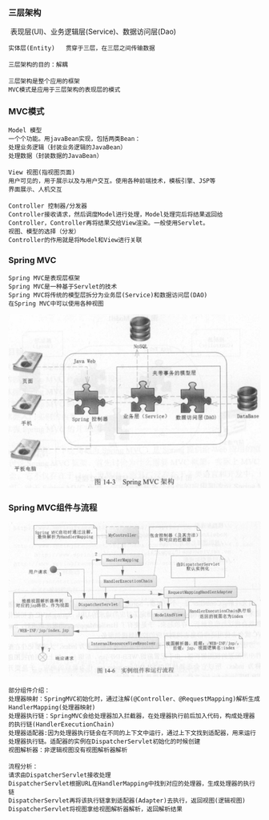 ### 三层架构

​    表现层(UI)、业务逻辑层(Service)、数据访问层(Dao)
​    

    实体层(Entity)   贯穿于三层，在三层之间传输数据
    
    三层架构的目的：解耦
    
    三层架构是整个应用的框架
    MVC模式是应用于三层架构的表现层的模式
### MVC模式

    Model 模型
    一个个功能。用javaBean实现，包括两类Bean：
    处理业务逻辑（封装业务逻辑的JavaBean）
    处理数据（封装数据的JavaBean）    
    
    View 视图(指视图页面)
    用户可见的，用于展示以及与用户交互。使用各种前端技术，模板引擎、JSP等
    界面展示、人机交互
    
    Controller 控制器/分发器
    Controller接收请求，然后调度Model进行处理，Model处理完后将结果返回给Controller，Controller再将结果交给View渲染。一般使用Servlet。
    视图、模型的选择（分发）
    Controller的作用就是将Model和View进行关联

### Spring MVC

    Spring MVC是表现层框架
    Spring MVC是一种基于Servlet的技术
    Spring MVC将传统的模型层拆分为业务层(Service)和数据访问层(DAO)
    在Spring MVC中可以使用各种视图
   ![](SpringMVC架构.png)

### Spring MVC组件与流程
   ![](SpringMVC组件与流程.png)
    
    部分组件介绍：
    处理器映射：SpringMVC初始化时，通过注解(@Controller、@RequestMapping)解析生成HandlerMapping(处理器映射)
    处理器执行链：SpringMVC会给处理器加入拦截器，在处理器执行前后加入代码，构成处理器的执行链(HandlerExecutionChain)
    处理器适配器:因为处理器执行链会在不同的上下文中运行，通过上下文找到适配器，用来运行处理器执行链。适配器的实例在DispatcherServlet初始化的时候创建
    视图解析器：非逻辑视图没有视图解析器解析
    
    流程分析：
    请求由DispatcherServlet接收处理
    DispatcherServlet根据URL在HandlerMapping中找到对应的处理器，生成处理器的执行链
    DispatcherServlet再将该执行链拿到适配器(Adapter)去执行，返回视图(逻辑视图)
    DispatcherServlet将视图拿给视图解析器解析，返回解析结果

​    